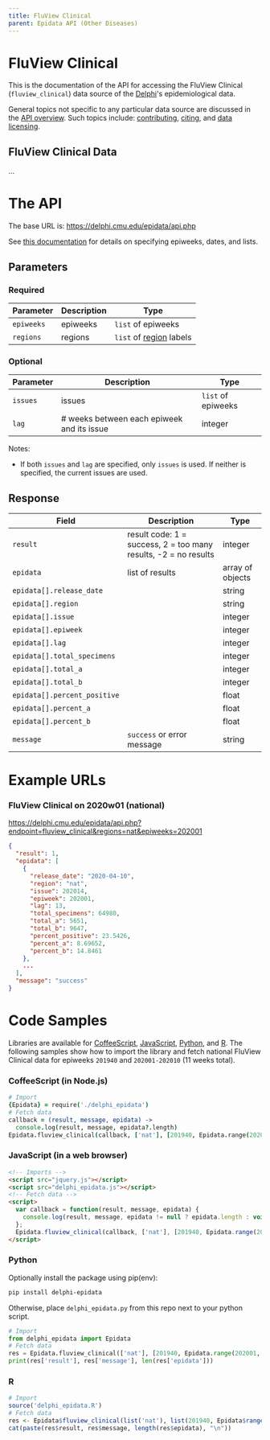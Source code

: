 ```yaml
---
title: FluView Clinical
parent: Epidata API (Other Diseases)
---
```


# FluView Clinical

This is the documentation of the API for accessing the FluView Clinical (`fluview_clinical`) data source of
the [Delphi](https://delphi.cmu.edu/)'s epidemiological data.

General topics not specific to any particular data source are discussed in the
[API overview](README.md). Such topics include:
[contributing](README.md#contributing), [citing](README.md#citing), and
[data licensing](README.md#data-licensing).

## FluView Clinical Data

... <!-- TODO -->

# The API

The base URL is: https://delphi.cmu.edu/epidata/api.php

See [this documentation](README.md) for details on specifying epiweeks, dates, and lists.

## Parameters

### Required

| Parameter | Description | Type |
| --- | --- | --- |
| `epiweeks` | epiweeks | `list` of epiweeks |
| `regions` | regions | `list` of [region](../../labels/regions.txt) labels |

### Optional

| Parameter | Description | Type |
| --- | --- | --- |
| `issues` | issues | `list` of epiweeks |
| `lag` | # weeks between each epiweek and its issue | integer |

Notes:
- If both `issues` and `lag` are specified, only `issues` is used.
If neither is specified, the current issues are used.

## Response

| Field | Description | Type |
| --- | --- | --- |
| `result` | result code: 1 = success, 2 = too many results, -2 = no results | integer |
| `epidata` | list of results | array of objects |
| `epidata[].release_date` | | string |
| `epidata[].region` | | string |
| `epidata[].issue` | | integer |
| `epidata[].epiweek` | | integer |
| `epidata[].lag` | | integer |
| `epidata[].total_specimens` | | integer |
| `epidata[].total_a` | | integer |
| `epidata[].total_b` | | integer |
| `epidata[].percent_positive` | | float |
| `epidata[].percent_a` | | float |
| `epidata[].percent_b` | | float |
| `message` | `success` or error message | string |

# Example URLs

### FluView Clinical on 2020w01 (national)
https://delphi.cmu.edu/epidata/api.php?endpoint=fluview_clinical&regions=nat&epiweeks=202001

```json
{
  "result": 1,
  "epidata": [
    {
      "release_date": "2020-04-10",
      "region": "nat",
      "issue": 202014,
      "epiweek": 202001,
      "lag": 13,
      "total_specimens": 64980,
      "total_a": 5651,
      "total_b": 9647,
      "percent_positive": 23.5426,
      "percent_a": 8.69652,
      "percent_b": 14.8461
    },
    ...
  ],
  "message": "success"
}
```


# Code Samples

Libraries are available for [CoffeeScript](../../src/client/delphi_epidata.coffee), [JavaScript](../../src/client/delphi_epidata.js), [Python](../../src/client/delphi_epidata.py), and [R](../../src/client/delphi_epidata.R).
The following samples show how to import the library and fetch national FluView Clinical data for epiweeks `201940` and `202001-202010` (11 weeks total).

### CoffeeScript (in Node.js)

````coffeescript
# Import
{Epidata} = require('./delphi_epidata')
# Fetch data
callback = (result, message, epidata) ->
  console.log(result, message, epidata?.length)
Epidata.fluview_clinical(callback, ['nat'], [201940, Epidata.range(202001, 202010)])
````

### JavaScript (in a web browser)

````html
<!-- Imports -->
<script src="jquery.js"></script>
<script src="delphi_epidata.js"></script>
<!-- Fetch data -->
<script>
  var callback = function(result, message, epidata) {
    console.log(result, message, epidata != null ? epidata.length : void 0);
  };
  Epidata.fluview_clinical(callback, ['nat'], [201940, Epidata.range(202001, 202010)]);
</script>
````

### Python

Optionally install the package using pip(env):
````bash
pip install delphi-epidata
````

Otherwise, place `delphi_epidata.py` from this repo next to your python script.

````python
# Import
from delphi_epidata import Epidata
# Fetch data
res = Epidata.fluview_clinical(['nat'], [201940, Epidata.range(202001, 202010)])
print(res['result'], res['message'], len(res['epidata']))
````

### R

````R
# Import
source('delphi_epidata.R')
# Fetch data
res <- Epidata$fluview_clinical(list('nat'), list(201940, Epidata$range(202001, 202010)))
cat(paste(res$result, res$message, length(res$epidata), "\n"))
````
